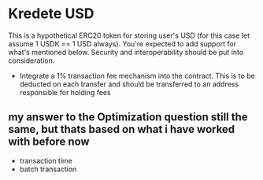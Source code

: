 # Kredete USD

This is a hypothetical ERC20 token for storing user's USD (for this case let assume 1 USDK == 1 USD always).
You're expected to add support for what's mentioned below. Security and interoperability should be put into consideration.

- Integrate a 1% transaction fee mechanism into the contract. This is to be deducted on each transfer and should be transferred to an address responsible for holding fees





## my answer to the Optimization  question still the same, but thats based on what i have worked with before now 


- transaction time 
- batch transaction